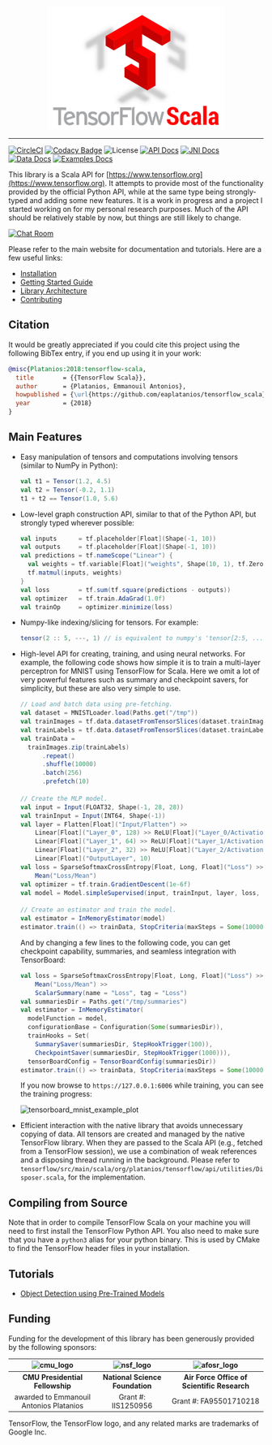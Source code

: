 <div align="center">
  <img src="https://raw.githubusercontent.com/eaplatanios/tensorflow_scala/master/docs/images/logo.svg?sanitize=true" width="350px" height="242px"><br>
</div>

-----------------

[![CircleCI](https://img.shields.io/circleci/project/github/eaplatanios/tensorflow_scala.svg?style=flat-square)](https://circleci.com/gh/eaplatanios/tensorflow_scala/tree/master)
[![Codacy Badge](https://img.shields.io/codacy/grade/7fae7fba84df4831a80bc20c3bd021df.svg?style=flat-square)](https://www.codacy.com/app/eaplatanios/tensorflow_scala?utm_source=github.com&amp;utm_medium=referral&amp;utm_content=eaplatanios/tensorflow_scala&amp;utm_campaign=Badge_Grade)
![License](https://img.shields.io/github/license/eaplatanios/tensorflow_scala.svg?style=flat-square)
[![API Docs](https://img.shields.io/badge/docs-api-lightgrey.svg?longCache=true&style=flat-square&logo=read-the-docs&logoColor=white)](http://platanios.org/tensorflow_scala/api/api)
[![JNI Docs](https://img.shields.io/badge/docs-jni-lightgrey.svg?longCache=true&style=flat-square&logo=read-the-docs&logoColor=white)](http://platanios.org/tensorflow_scala/api/jni)
[![Data Docs](https://img.shields.io/badge/docs-data-lightgrey.svg?longCache=true&style=flat-square&logo=read-the-docs&logoColor=white)](http://platanios.org/tensorflow_scala/api/data)
[![Examples Docs](https://img.shields.io/badge/docs-examples-lightgrey.svg?longCache=true&style=flat-square&logo=read-the-docs&logoColor=white)](http://platanios.org/tensorflow_scala/api/examples)

This library is a Scala API for [https://www.tensorflow.org](https://www.tensorflow.org). It attempts to provide most of
the functionality provided by the official Python API, while at the same type being strongly-typed and adding some new
features. It is a work in progress and a project I started working on for my personal research purposes. Much of the API
should be relatively stable by now, but things are still likely to change.

[![Chat Room](https://img.shields.io/badge/chat-gitter-ed1965.svg?longCache=true&style=flat-square&logo=gitter)](https://gitter.im/eaplatanios/tensorflow_scala?utm_source=badge&utm_medium=badge&utm_campaign=pr-badge&utm_content=badge)

Please refer to the main website for documentation and tutorials. Here
are a few useful links:

  - [Installation](https://eaplatanios.github.io/tensorflow_scala/installation.html)
  - [Getting Started Guide](https://eaplatanios.github.io/tensorflow_scala/getting_started.html)
  - [Library Architecture](https://eaplatanios.github.io/tensorflow_scala/architecture.html)
  - [Contributing](https://eaplatanios.github.io/tensorflow_scala/contributing.html)

## Citation

It would be greatly appreciated if you could cite this project using the following BibTex entry, if you end up using it
in your work:

```bibtex
@misc{Platanios:2018:tensorflow-scala,
  title        = {{TensorFlow Scala}},
  author       = {Platanios, Emmanouil Antonios},
  howpublished = {\url{https://github.com/eaplatanios/tensorflow_scala}},
  year         = {2018}
}
```

## Main Features

  - Easy manipulation of tensors and computations involving tensors (similar to NumPy in Python):

    ```scala
    val t1 = Tensor(1.2, 4.5)
    val t2 = Tensor(-0.2, 1.1)
    t1 + t2 == Tensor(1.0, 5.6)
    ```

  - Low-level graph construction API, similar to that of the Python API, but strongly typed wherever possible:

    ```scala
    val inputs      = tf.placeholder[Float](Shape(-1, 10))
    val outputs     = tf.placeholder[Float](Shape(-1, 10))
    val predictions = tf.nameScope("Linear") {
      val weights = tf.variable[Float]("weights", Shape(10, 1), tf.ZerosInitializer)
      tf.matmul(inputs, weights)
    }
    val loss        = tf.sum(tf.square(predictions - outputs))
    val optimizer   = tf.train.AdaGrad(1.0f)
    val trainOp     = optimizer.minimize(loss)
    ```

  - Numpy-like indexing/slicing for tensors. For example:

    ```scala
    tensor(2 :: 5, ---, 1) // is equivalent to numpy's 'tensor[2:5, ..., 1]'
    ```

  - High-level API for creating, training, and using neural networks. For example, the following code shows how simple it
    is to train a multi-layer perceptron for MNIST using TensorFlow for Scala. Here we omit a lot of very powerful
    features such as summary and checkpoint savers, for simplicity, but these are also very simple to use.

    ```scala
    // Load and batch data using pre-fetching.
    val dataset = MNISTLoader.load(Paths.get("/tmp"))
    val trainImages = tf.data.datasetFromTensorSlices(dataset.trainImages.toFloat)
    val trainLabels = tf.data.datasetFromTensorSlices(dataset.trainLabels.toLong)
    val trainData =
      trainImages.zip(trainLabels)
          .repeat()
          .shuffle(10000)
          .batch(256)
          .prefetch(10)

    // Create the MLP model.
    val input = Input(FLOAT32, Shape(-1, 28, 28))
    val trainInput = Input(INT64, Shape(-1))
    val layer = Flatten[Float]("Input/Flatten") >>
        Linear[Float]("Layer_0", 128) >> ReLU[Float]("Layer_0/Activation", 0.1f) >>
        Linear[Float]("Layer_1", 64) >> ReLU[Float]("Layer_1/Activation", 0.1f) >>
        Linear[Float]("Layer_2", 32) >> ReLU[Float]("Layer_2/Activation", 0.1f) >>
        Linear[Float]("OutputLayer", 10)
    val loss = SparseSoftmaxCrossEntropy[Float, Long, Float]("Loss") >>
        Mean("Loss/Mean")
    val optimizer = tf.train.GradientDescent(1e-6f)
    val model = Model.simpleSupervised(input, trainInput, layer, loss, optimizer)

    // Create an estimator and train the model.
    val estimator = InMemoryEstimator(model)
    estimator.train(() => trainData, StopCriteria(maxSteps = Some(1000000)))
    ```

    And by changing a few lines to the following code, you can get checkpoint capability, summaries, and seamless
    integration with TensorBoard:

    ```scala
    val loss = SparseSoftmaxCrossEntropy[Float, Long, Float]("Loss") >>
        Mean("Loss/Mean") >>
        ScalarSummary(name = "Loss", tag = "Loss")
    val summariesDir = Paths.get("/tmp/summaries")
    val estimator = InMemoryEstimator(
      modelFunction = model,
      configurationBase = Configuration(Some(summariesDir)),
      trainHooks = Set(
        SummarySaver(summariesDir, StepHookTrigger(100)),
        CheckpointSaver(summariesDir, StepHookTrigger(1000))),
      tensorBoardConfig = TensorBoardConfig(summariesDir))
    estimator.train(() => trainData, StopCriteria(maxSteps = Some(100000)))
    ```

    If you now browse to `https://127.0.0.1:6006` while training, you can see the training progress:

    <img src="https://platanios.org/tensorflow_scala/assets/images/tensorboard_mnist_example_plot.png" alt="tensorboard_mnist_example_plot" width="600px">

  - Efficient interaction with the native library that avoids unnecessary copying of data. All tensors are created and
    managed by the native TensorFlow library. When they are passed to the Scala API (e.g., fetched from a TensorFlow
    session), we use a combination of weak references and a disposing thread running in the background. Please refer to
    `tensorflow/src/main/scala/org/platanios/tensorflow/api/utilities/Disposer.scala`, for the implementation.

## Compiling from Source

Note that in order to compile TensorFlow Scala on your
machine you will need to first install the TensorFlow
Python API. You also need to make sure that you have a
`python3` alias for your python binary. This is used by
CMake to find the TensorFlow header files in your
installation.

## Tutorials

- [Object Detection using Pre-Trained Models](https://brunk.io/deep-learning-in-scala-part-3-object-detection.html)

## Funding

Funding for the development of this library has been generously provided by the following sponsors:

|<img src="https://platanios.org/tensorflow_scala/assets/images/cmu_logo.svg" alt="cmu_logo" width="200px" height="150px">|<img src="https://platanios.org/tensorflow_scala/assets/images/nsf_logo.svg" alt="nsf_logo" width="150px" height="150px">|<img src="https://platanios.org/tensorflow_scala/assets/images/afosr_logo.gif" alt="afosr_logo" width="150px" height="150px">|
|:---------------------------------------:|:---------------------------------:|:-----------------------------------------------:|
| **CMU Presidential Fellowship**         | **National Science Foundation**   | **Air Force Office of Scientific Research**     | 
| awarded to Emmanouil Antonios Platanios | Grant #: IIS1250956               | Grant #: FA95501710218                          |

TensorFlow, the TensorFlow logo, and any related marks are trademarks of Google Inc.

<!---

## Some TODOs

  - [ ] Figure out what the proper to way to handle Int vs Long shapes is, so that we can use Long shapes without hurting GPU performance.
  - [ ] Make the optimizers typed (with respect to their state, at least).
  - [ ] Make the gradients function retain types (we need a type trait for that).
  - [ ] Dispose dataset iterators automatically.
  - [ ] Fixed all `[TYPE] !!!` code TODOs.

  - [ ] Session execution context (I'm not sure if that's good to have)
  - [ ] Session reset functionality
  - [ ] Variables slicing
  - [ ] Slice assignment
  - [ ] Support for `CriticalSection`.
  - [ ] tfdbg / debugging support
  - [ ] tfprof / op statistics collection

  - Switch to using JUnit for all tests.
  - Add convenience implicit conversions for shapes (e.g., from tuples or sequences of integers).
  - Create a "Scope" class and companion object.
  - Variables API:
    - Clean up the implementation of variable scopes and stores and integrate it with "Scope".
    - Make 'PartitionedVariable' extend 'Variable'.
    - After that change, all 'getPartitionedVariable' methods can be integrated with the 'getVariable' methods, which will
      simplify the variables API.
  - Switch to using "Seq" instead of "Array" wherever possible.
  - Op creation:
    - Reset default graph
    - Register op statistics
  - Fix Travis CI support (somehow load the native library)

- Website margins are a little large relative to the content in mobile
- Make the code blocks scroll rather than wrap

To publish a signed snapshot version of the package that is 
cross-compiled, we use the following commands from within
an SBT shell:

```sbt
set nativeCrossCompilationEnabled in jni := true
publishSigned
```

You can also test cross-compilation using the following
command:

```bash
sbt jni/cross:nativeCrossCompile
```

Compile the TensorFlow dynamic libraries from source using:

```bash
bazel build --config=opt --cxxopt=-D_GLIBCXX_USE_CXX11_ABI=0 //tensorflow:libtensorflow.so
```

On Ubuntu 18.04 you may get some linking errors, in which case you should use:

```bash
bazel build --config=opt --cxxopt=-D_GLIBCXX_USE_CXX11_ABI=0 --noincompatible_do_not_split_linking_cmdline //tensorflow:libtensorflow.so
```

On Windows you may get some CUDA-related errors, in which case you should use:

```cmd
bazel build --config=opt --cxxopt=-D_GLIBCXX_USE_CXX11_ABI=0 --define=no_tensorflow_py_deps=true --copt=-DTHRUST_IGNORE_CUB_VERSION_CHECK --copt=-nvcc_options=disable-warnings //tensorflow:tensorflow.lib
bazel build --config=opt --cxxopt=-D_GLIBCXX_USE_CXX11_ABI=0 --define=no_tensorflow_py_deps=true --copt=-DTHRUST_IGNORE_CUB_VERSION_CHECK --copt=-nvcc_options=disable-warnings //tensorflow:tensorflow_framework.lib
```

For Mac we also need to deal with this currently:

```bash
install_name_tool -id @rpath/libtensorflow.2.dylib libtensorflow.2.3.1.dylib
install_name_tool -change @rpath/libtensorflow.so.2 @rpath/libtensorflow.2.dylib libtensorflow_framework.2.3.1.dyli
```

To publish the documentation website we use the following commands:

```bash
sbt docs/previewSite     # To preview the website
sbt docs/ghpagesPushSite # To publish the website
```

To prepare the precompiled TensorFlow binary packages, use the following commands:

```bash
mkdir lib
cp -av /usr/local/lib/libtensorflow* lib/
tar -zcvf libtensorflow-2.2.0-cpu-darwin-x86_64.tar.gz lib
tar -ztvf libtensorflow-2.2.0-cpu-darwin-x86_64.tar.gz
```

-->
